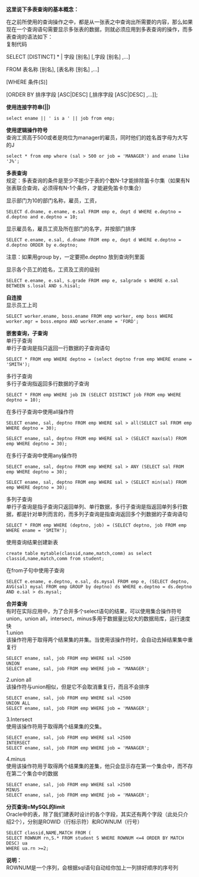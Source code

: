   **这里说下多表查询的基本概念：**

 在之前所使用的查询操作之中，都是从一张表之中查询出所需要的内容，那么如果现在一个查询语句需要显示多张表的数据，则就必须应用到多表查询的操作，而多表查询的语法如下：   
 复制代码

 SELECT [DISTINCT] * | 字段 [别名] [,字段 [别名] ,…]

 FROM 表名称 [别名], [表名称 [别名] ,…]

 [WHERE 条件(S)]

 [ORDER BY 排序字段 [ASC|DESC] [,排序字段 [ASC|DESC] ,…]];

 **使用连接字符串(||)**

 
```
select ename || ' is a ' || job from emp;
```
 **使用逻辑操作符号**   
 查询工资高于500或者是岗位为manager的雇员，同时他们的姓名首字母为大写的J

 
```
select * from emp where (sal > 500 or job = 'MANAGER') and ename like 'J%';
```
 **多表查询**   
 规定：多表查询的条件是至少不能少于表的个数N-1才能排除笛卡尔集（如果有N张表联合查询，必须得有N-1个条件，才能避免笛卡尔集合）

 显示部门为10的部门名称，雇员，工资，

 
```
SELECT d.dname, e.ename, e.sal FROM emp e, dept d WHERE e.deptno = d.deptno and e.deptno = 10;
```
 显示雇员名，雇员工资及所在部门的名字，并按部门排序

 
```
SELECT e.ename, e.sal, d.dname FROM emp e, dept d WHERE e.deptno = d.deptno ORDER by e.deptno;
```
 注意：如果用group by，一定要把e.deptno 放到查询列里面

 显示各个员工的姓名，工资及工资的级别

 
```
SELECT e.ename, e.sal, s.grade FROM emp e, salgrade s WHERE e.sal BETWEEN s.losal AND s.hisal;
```
 **自连接**   
 显示员工上司

 
```
SELECT worker.ename, boss.ename FROM emp worker, emp boss WHERE worker.mgr = boss.empno AND worker.ename = 'FORD';
```
 **嵌套查询，子查询**   
 单行子查询   
 单行子查询是指只返回一行数据的子查询语句

 
```
SELECT * FROM emp WHERE deptno = (select deptno from emp WHERE ename = 'SMITH');
```
 多行子查询   
 多行子查询指返回多行数据的子查询

 
```
SELECT * FROM emp WHERE job IN (SELECT DISTINCT job FROM emp WHERE deptno = 10);
```
 在多行子查询中使用all操作符

 
```
SELECT ename, sal, deptno FROM emp WHERE sal > all(SELECT sal FROM emp WHERE deptno = 30);

SELECT ename, sal, deptno FROM emp WHERE sal > (SELECT max(sal) FROM emp WHERE deptno = 30);
```
 在多行子查询中使用any操作符

 
```
SELECT ename, sal, deptno FROM emp WHERE sal > ANY (SELECT sal FROM emp WHERE deptno = 30);

SELECT ename, sal, deptno FROM emp WHERE sal > (SELECT min(sal) FROM emp WHERE deptno = 30);
```
 多列子查询   
 单行子查询是指子查询只返回单列、单行数据，多行子查询是指返回单列多行数据，都是针对单列而言的，而多列子查询是指查询返回多个列数据的子查询语句

 
```
SELECT * FROM emp WHERE (deptno, job) = (SELECT deptno, job FROM emp WHERE ename = 'SMITH');
```
 使用查询结果创建新表

 
```
create table mytable(classid,name,match,comm) as select classid,name,match,comm from student;
```
 在from子句中使用子查询

 
```
SELECT e.ename, e.deptno, e.sal, ds.mysal FROM emp e, (SELECT deptno, AVG(sal) mysal FROM emp GROUP by deptno) ds WHERE e.deptno = ds.deptno AND e.sal > ds.mysal;
```
 **合并查询**   
 有时在实际应用中，为了合并多个select语句的结果，可以使用集合操作符号   
 union，union all，intersect，minus多用于数据量比较大的数据局库，运行速度快   
 1.union   
 该操作符用于取得两个结果集的并集。当使用该操作符时，会自动去掉结果集中重复行

 
```
SELECT ename, sal, job FROM emp WHERE sal >2500
UNION
SELECT ename, sal, job FROM emp WHERE job = 'MANAGER';
```
 2.union all   
 该操作符与union相似，但是它不会取消重复行，而且不会排序

 
```
SELECT ename, sal, job FROM emp WHERE sal >2500
UNION ALL
SELECT ename, sal, job FROM emp WHERE job = 'MANAGER';
```
 3.Intersect   
 使用该操作符用于取得两个结果集的交集。

 
```
SELECT ename, sal, job FROM emp WHERE sal >2500
INTERSECT
SELECT ename, sal, job FROM emp WHERE job = 'MANAGER';
```
 4.minus   
 使用该操作符用于取得两个结果集的差集，他只会显示存在第一个集合中，而不存在第二个集合中的数据

 
```
SELECT ename, sal, job FROM emp WHERE sal >2500
MINUS
SELECT ename, sal, job FROM emp WHERE job = 'MANAGER';
```
 **分页查询=MySQL的limit**   
 Oracle中的表，除了我们建表时设计的各个字段，其实还有两个字段（此处只介绍2个），分别是ROWID（行标示符）和ROWNUM（行号）

 
```
SELECT classid,NAME,MATCH FROM (
SELECT ROWNUM rn,S.* FROM student S WHERE ROWNUM <=4 ORDER BY MATCH DESC) ua
WHERE ua.rn >=2;
```
 **说明：**   
 ROWNUM是一个序列，会根据sql语句自动给你加上一列排好顺序的序号列

   
  
